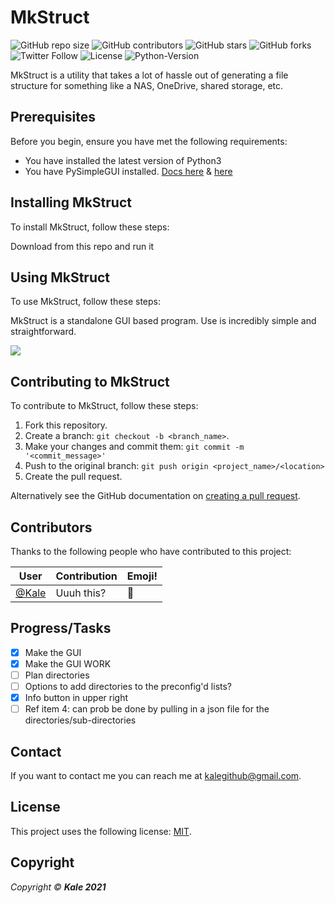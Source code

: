 # MkStruct

![GitHub repo size](https://img.shields.io/github/repo-size/AlbusNoir/mkstruct?style=plastic&logo=appveyor)
![GitHub contributors](https://img.shields.io/github/contributors/AlbusNoir/mkstruct?style=plastic&logo=appveyor)
![GitHub stars](https://img.shields.io/github/stars/AlbusNoir/mkstruct?style=social)
![GitHub forks](https://img.shields.io/github/forks/AlbusNoir/mkstruct?style=social)
![Twitter Follow](https://img.shields.io/twitter/follow/KaleLeafyGreen?style=social&link=https://twitter.com/kaleleafygreen&link=https://twitter.com/kaleleafygreen)
![License](https://img.shields.io/badge/license-MIT-blue?style=plastic&logo=appveyor)
![Python-Version](https://img.shields.io/badge/Python-3.8-blueviolet?style=plastic&logo=appveyor)

MkStruct is a utility that takes a lot of hassle out of generating a file structure for something like a NAS, OneDrive, shared storage, etc.

## Prerequisites

Before you begin, ensure you have met the following requirements:
* You have installed the latest version of Python3
* You have PySimpleGUI installed. [Docs here](https://github.com/PySimpleGUI/PySimpleGUI) & [here](https://pysimplegui.readthedocs.io/en/latest/)

## Installing MkStruct

To install MkStruct, follow these steps:

Download from this repo and run it

## Using MkStruct

To use MkStruct, follow these steps:

MkStruct is a standalone GUI based program. Use is incredibly simple and straightforward.

![](https://puu.sh/H4vlT/3db1c012be.gif)

## Contributing to MkStruct
To contribute to MkStruct, follow these steps:

1. Fork this repository.
2. Create a branch: `git checkout -b <branch_name>`.
3. Make your changes and commit them: `git commit -m '<commit_message>'`
4. Push to the original branch: `git push origin <project_name>/<location>`
5. Create the pull request.

Alternatively see the GitHub documentation on [creating a pull request](https://help.github.com/en/github/collaborating-with-issues-and-pull-requests/creating-a-pull-request).

## Contributors

Thanks to the following people who have contributed to this project:


User | Contribution | Emoji!
------------ | ------------- | -------------
[@Kale](https://github.com/AlbusNoir) | Uuuh this? | 📖

## Progress/Tasks
- [x] Make the GUI
- [x] Make the GUI WORK
- [ ] Plan directories
- [ ] Options to add directories to the preconfig'd lists?
- [x] Info button in upper right
- [ ] Ref item 4: can prob be done by pulling in a json file for the directories/sub-directories

## Contact

If you want to contact me you can reach me at kalegithub@gmail.com.

## License
This project uses the following license: [MIT](https://choosealicense.com/licenses/mit/).

## Copyright

*Copyright © **Kale 2021***

